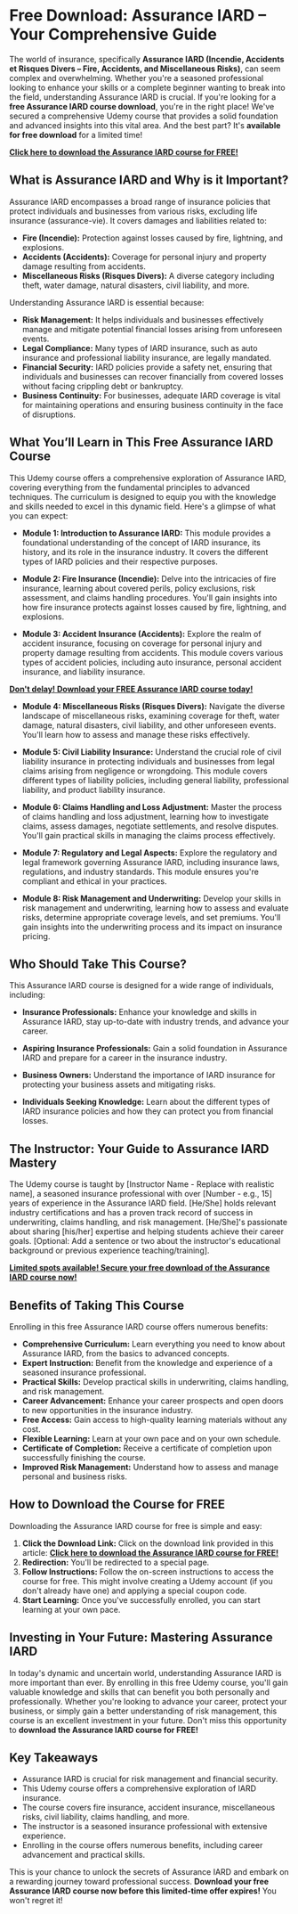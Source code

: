 # Free Download: Assurance IARD – Your Comprehensive Guide

The world of insurance, specifically **Assurance IARD (Incendie, Accidents et Risques Divers – Fire, Accidents, and Miscellaneous Risks)**, can seem complex and overwhelming. Whether you're a seasoned professional looking to enhance your skills or a complete beginner wanting to break into the field, understanding Assurance IARD is crucial. If you're looking for a **free Assurance IARD course download**, you're in the right place! We've secured a comprehensive Udemy course that provides a solid foundation and advanced insights into this vital area. And the best part? It's **available for free download** for a limited time!

[**Click here to download the Assurance IARD course for FREE!**](https://udemywork.com/assurance-iard)

## What is Assurance IARD and Why is it Important?

Assurance IARD encompasses a broad range of insurance policies that protect individuals and businesses from various risks, excluding life insurance (assurance-vie). It covers damages and liabilities related to:

*   **Fire (Incendie):** Protection against losses caused by fire, lightning, and explosions.
*   **Accidents (Accidents):** Coverage for personal injury and property damage resulting from accidents.
*   **Miscellaneous Risks (Risques Divers):** A diverse category including theft, water damage, natural disasters, civil liability, and more.

Understanding Assurance IARD is essential because:

*   **Risk Management:** It helps individuals and businesses effectively manage and mitigate potential financial losses arising from unforeseen events.
*   **Legal Compliance:** Many types of IARD insurance, such as auto insurance and professional liability insurance, are legally mandated.
*   **Financial Security:** IARD policies provide a safety net, ensuring that individuals and businesses can recover financially from covered losses without facing crippling debt or bankruptcy.
*   **Business Continuity:** For businesses, adequate IARD coverage is vital for maintaining operations and ensuring business continuity in the face of disruptions.

## What You’ll Learn in This Free Assurance IARD Course

This Udemy course offers a comprehensive exploration of Assurance IARD, covering everything from the fundamental principles to advanced techniques. The curriculum is designed to equip you with the knowledge and skills needed to excel in this dynamic field. Here's a glimpse of what you can expect:

*   **Module 1: Introduction to Assurance IARD:** This module provides a foundational understanding of the concept of IARD insurance, its history, and its role in the insurance industry. It covers the different types of IARD policies and their respective purposes.

*   **Module 2: Fire Insurance (Incendie):** Delve into the intricacies of fire insurance, learning about covered perils, policy exclusions, risk assessment, and claims handling procedures. You'll gain insights into how fire insurance protects against losses caused by fire, lightning, and explosions.

*   **Module 3: Accident Insurance (Accidents):** Explore the realm of accident insurance, focusing on coverage for personal injury and property damage resulting from accidents. This module covers various types of accident policies, including auto insurance, personal accident insurance, and liability insurance.

[**Don't delay! Download your FREE Assurance IARD course today!**](https://udemywork.com/assurance-iard)

*   **Module 4: Miscellaneous Risks (Risques Divers):** Navigate the diverse landscape of miscellaneous risks, examining coverage for theft, water damage, natural disasters, civil liability, and other unforeseen events. You'll learn how to assess and manage these risks effectively.

*   **Module 5: Civil Liability Insurance:** Understand the crucial role of civil liability insurance in protecting individuals and businesses from legal claims arising from negligence or wrongdoing. This module covers different types of liability policies, including general liability, professional liability, and product liability insurance.

*   **Module 6: Claims Handling and Loss Adjustment:** Master the process of claims handling and loss adjustment, learning how to investigate claims, assess damages, negotiate settlements, and resolve disputes. You'll gain practical skills in managing the claims process effectively.

*   **Module 7: Regulatory and Legal Aspects:** Explore the regulatory and legal framework governing Assurance IARD, including insurance laws, regulations, and industry standards. This module ensures you're compliant and ethical in your practices.

*   **Module 8: Risk Management and Underwriting:** Develop your skills in risk management and underwriting, learning how to assess and evaluate risks, determine appropriate coverage levels, and set premiums. You'll gain insights into the underwriting process and its impact on insurance pricing.

## Who Should Take This Course?

This Assurance IARD course is designed for a wide range of individuals, including:

*   **Insurance Professionals:** Enhance your knowledge and skills in Assurance IARD, stay up-to-date with industry trends, and advance your career.

*   **Aspiring Insurance Professionals:** Gain a solid foundation in Assurance IARD and prepare for a career in the insurance industry.

*   **Business Owners:** Understand the importance of IARD insurance for protecting your business assets and mitigating risks.

*   **Individuals Seeking Knowledge:** Learn about the different types of IARD insurance policies and how they can protect you from financial losses.

## The Instructor: Your Guide to Assurance IARD Mastery

The Udemy course is taught by [Instructor Name - Replace with realistic name], a seasoned insurance professional with over [Number - e.g., 15] years of experience in the Assurance IARD field. [He/She] holds relevant industry certifications and has a proven track record of success in underwriting, claims handling, and risk management. [He/She]'s passionate about sharing [his/her] expertise and helping students achieve their career goals. [Optional: Add a sentence or two about the instructor's educational background or previous experience teaching/training].

[**Limited spots available! Secure your free download of the Assurance IARD course now!**](https://udemywork.com/assurance-iard)

## Benefits of Taking This Course

Enrolling in this free Assurance IARD course offers numerous benefits:

*   **Comprehensive Curriculum:** Learn everything you need to know about Assurance IARD, from the basics to advanced concepts.
*   **Expert Instruction:** Benefit from the knowledge and experience of a seasoned insurance professional.
*   **Practical Skills:** Develop practical skills in underwriting, claims handling, and risk management.
*   **Career Advancement:** Enhance your career prospects and open doors to new opportunities in the insurance industry.
*   **Free Access:** Gain access to high-quality learning materials without any cost.
*   **Flexible Learning:** Learn at your own pace and on your own schedule.
*   **Certificate of Completion:** Receive a certificate of completion upon successfully finishing the course.
*   **Improved Risk Management:** Understand how to assess and manage personal and business risks.

## How to Download the Course for FREE

Downloading the Assurance IARD course for free is simple and easy:

1.  **Click the Download Link:** Click on the download link provided in this article: [**Click here to download the Assurance IARD course for FREE!**](https://udemywork.com/assurance-iard)
2.  **Redirection:** You'll be redirected to a special page.
3.  **Follow Instructions:** Follow the on-screen instructions to access the course for free. This might involve creating a Udemy account (if you don't already have one) and applying a special coupon code.
4.  **Start Learning:** Once you've successfully enrolled, you can start learning at your own pace.

## Investing in Your Future: Mastering Assurance IARD

In today's dynamic and uncertain world, understanding Assurance IARD is more important than ever. By enrolling in this free Udemy course, you'll gain valuable knowledge and skills that can benefit you both personally and professionally. Whether you're looking to advance your career, protect your business, or simply gain a better understanding of risk management, this course is an excellent investment in your future. Don't miss this opportunity to **download the Assurance IARD course for FREE!**

## Key Takeaways

*   Assurance IARD is crucial for risk management and financial security.
*   This Udemy course offers a comprehensive exploration of IARD insurance.
*   The course covers fire insurance, accident insurance, miscellaneous risks, civil liability, claims handling, and more.
*   The instructor is a seasoned insurance professional with extensive experience.
*   Enrolling in the course offers numerous benefits, including career advancement and practical skills.

This is your chance to unlock the secrets of Assurance IARD and embark on a rewarding journey toward professional success. **Download your free Assurance IARD course now before this limited-time offer expires!** You won't regret it!
